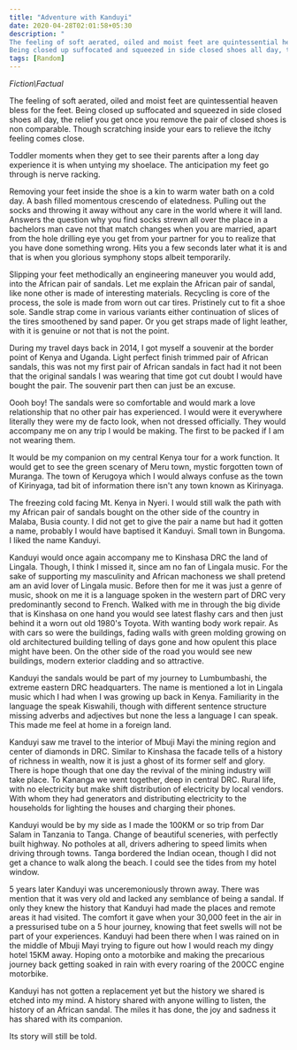 ```yaml
---
title: "Adventure with Kanduyi"
date: 2020-04-28T02:01:58+05:30
description: "
The feeling of soft aerated, oiled and moist feet are quintessential heaven bless for the feet.
Being closed up suffocated and squeezed in side closed shoes all day, the relief you get once you remove the pair of closed shoes is non comparable."
tags: [Random]
---
```



*Fiction\Factual*

The feeling of soft aerated, oiled and moist feet are quintessential heaven bless for the feet.
Being closed up suffocated and squeezed in side closed shoes all day, the relief you get once you remove the pair of closed shoes is non comparable. Though scratching inside your ears to relieve the itchy feeling comes close.

Toddler moments when they get to see their parents after a long day experience it is when untying my shoelace. The anticipation my feet go through is nerve racking. 

Removing your feet inside the shoe is a kin to warm water bath on a cold day. A bash filled momentous crescendo of elatedness. Pulling out the socks and throwing it away without any care in the world where it will land. 
Answers the question why you find socks strewn all over the place in a bachelors man cave not that match changes when you are married, apart from the hole drilling eye you get from your partner for you to realize that you have done something wrong.
Hits you a few seconds later what it is and that is when you glorious symphony stops albeit temporarily.

Slipping your feet methodically an engineering maneuver you would add, into the African pair of sandals.
Let me explain the African pair of sandal, like none other is made of interesting materials.
Recycling is core of the process, the sole is made from worn out car tires. Pristinely cut to fit a shoe sole. Sandle strap come in various variants either continuation of slices of the tires smoothened by sand paper. Or you get straps made of light leather, with it is genuine or not that is not the point.

During my travel days back in 2014, I got myself a souvenir at the border point of Kenya and Uganda. Light perfect finish trimmed pair of African sandals, this was not my first pair of African sandals in fact had it not been that the original sandals I was wearing that time got cut doubt I would have bought the pair.
The souvenir part then can just be an excuse.

Oooh boy! The sandals were so comfortable and would mark a love relationship that no other pair has experienced.
I would were it everywhere literally they were my de facto look, when not dressed officially. 
They would accompany me on any trip I would be making. The first to be packed if I am not wearing them.

It would be my companion on my central Kenya tour for a work function. It would get to see the green scenary of Meru town, mystic forgotten town of Muranga. The town of Kerugoya which I would always confuse as the town of Kirinyaga, tad bit of information there isn't any town known as Kirinyaga.

The freezing cold facing Mt. Kenya in Nyeri. I would still walk the path with my African pair of sandals bought on the other side of the country in Malaba, Busia county.
I did not get to give the pair a name but had it gotten a name, probably I would have baptised it Kanduyi. Small town in Bungoma. I liked the name Kanduyi.


Kanduyi would once again accompany me to Kinshasa DRC the land of Lingala. Though, I think I missed it, since am no fan of Lingala music. For the sake of supporting my masculinity and African machoness we shall pretend am an avid lover of Lingala music.
Before then for me it was just a genre of music, shook on me it is a language spoken in the western part of DRC very predominantly second to French. 
Walked with me in through the big divide that is Kinshasa on one hand you would see latest flashy cars and then just behind it a worn out old 1980's Toyota. With wanting body work repair.
As with cars so were the buildings, fading walls with green molding growing on old architectured building telling of days gone and how opulent this place might have been. 
On the other side of the road you would see new buildings, modern exterior cladding and so attractive.

Kanduyi the sandals would be part of my journey to Lumbumbashi, the extreme eastern DRC headquarters. The name is mentioned a lot in Lingala music which I had when I was growing up back in Kenya.
Familiarity in the language the speak Kiswahili, though with different sentence structure missing adverbs and adjectives but none the less a language I can speak.
This made me feel at home in a foreign land.

Kanduyi saw me travel to the interior of Mbuji Mayi the mining region and center of diamonds in DRC. 
Similar to Kinshasa the facade tells of a history of richness in wealth, now it is just a ghost of its former self and glory. There is hope though that one day the revival of the mining industry will take place.
To Kananga we went together, deep in central DRC. Rural life, with no electricity but make shift distribution of electricity by local vendors. With whom they had generators and distributing electricity to the households for lighting the houses and charging their phones.

Kanduyi would be by my side as I made the 100KM or so trip from Dar Salam in Tanzania to Tanga. Change of beautiful sceneries, with perfectly built highway. No potholes at all, drivers adhering to speed limits when driving through towns.
Tanga bordered the Indian ocean, though I did not get a chance to walk along the beach. I could see the tides from my hotel window.

5 years later Kanduyi was unceremoniously thrown away. There was mention that it was very old and lacked any semblance of being a sandal.
If only they knew the history that Kanduyi had made the places and remote areas it had visited.
The comfort it gave when your 30,000 feet in the air in a pressurised tube on a 5 hour journey, knowing that feet swells will not be part of your experiences.
Kanduyi had been there when I was rained on in the middle of Mbuji Mayi trying to figure out how I would reach my dingy hotel 15KM away. Hoping onto a motorbike and making the precarious journey back getting soaked in rain with every roaring of the 200CC engine motorbike.

Kanduyi has not gotten a replacement yet but the history we shared is etched into my mind. A history shared with anyone willing to listen, the history of an African sandal.
The miles it has done, the joy and sadness it has shared with its companion.

Its story will still be told.






